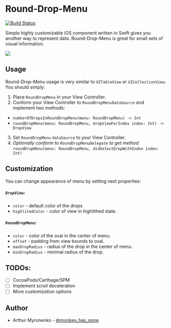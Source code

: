 # Round-Drop-Menu

[![Build Status](https://travis-ci.org/burntheroad/Round-Drop-Menu.svg?branch=master)](https://travis-ci.org/burntheroad/Round-Drop-Menu)

Simple highly customizable iOS component written in Swift gives you another way to represent data. Round-Drop-Menu is great for small sets of visual information.

![](http://i.imgur.com/gJLDmAP.gif)

## Usage
Round-Drop-Menu usage is very similar to `UITableView` or `UICollectionView`. You should simply:

1. Place `RoundDropMenu` in your View Controller.
2. Conform your View Controller to `RoundDropMenuDataSource` and implement two methods:
  * `numberOfDropsInRoundDropMenu(menu: RoundDropMenu) -> Int`
  * `roundDropMenu(menu: RoundDropMenu, dropViewForIndex index: Int) -> DropView`
3.  Set `RoundDropMenu` `dataSource` to your View Controller. 
4.  *Optionally conform to `RoundDropMenuDelegate` to get method `roundDropMenu(menu: RoundDropMenu, didSelectDropWithIndex index: Int)`*
  
## Customization
You can change appearance of menu by setting next properties:

##### `DropView`:
* `color` - default color of the drops
* `highlitedColor` - color of view in highlithed state.

##### `RoundDropMenu`:
* `color` - color of the oval in the center of menu.
* `offset` - padding from view bounds to oval.
* `maxDropRadius` - radius of the drop in the center of menu.
* `minDropRadius` - minimal radius of the drop.

## TODOs:
- [ ] CocoaPods/Carthage/SPM
- [ ] Implement scroll deceleration
- [ ] More customization options

## Author
* Arthur Myronenko - [@monkey_has_gone](https://twitter.com/monkey_has_gone)
